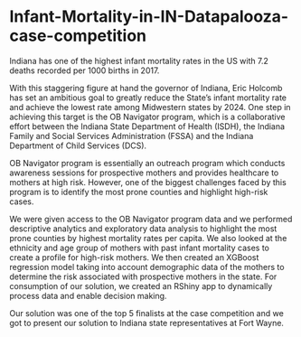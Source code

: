 # Infant-Mortality-in-IN-Datapalooza-case-competition

Indiana has one of the highest infant mortality rates in the US with 7.2 deaths recorded per 1000 births in 2017.

With this staggering figure at hand the governor of Indiana, Eric Holcomb has set an ambitious goal to greatly reduce the State’s infant mortality rate and achieve the lowest rate among Midwestern states by 2024. One step in achieving this target is the OB Navigator program, which is a collaborative effort between the Indiana State Department of Health (ISDH), the Indiana Family and Social Services Administration (FSSA) and the Indiana Department of Child Services (DCS).

OB Navigator program is essentially an outreach program which conducts awareness sessions for prospective mothers and provides healthcare to mothers at high risk. However, one of the biggest challenges faced by this program is to identify the most prone counties and highlight high-risk cases.

We were given access to the OB Navigator program data and we performed descriptive analytics and exploratory data analysis to highlight the most prone counties by highest mortality rates per capita. We also looked at the ethnicity and age group of mothers with past infant mortality cases to create a profile for high-risk mothers. We then created an XGBoost regression model taking into account demographic data of the mothers to determine the risk associated with prospective mothers in the state. For consumption of our solution, we created an RShiny app to dynamically process data and enable decision making.

Our solution was one of the top 5 finalists at the case competition and we got to present our solution to Indiana state representatives at Fort Wayne.
